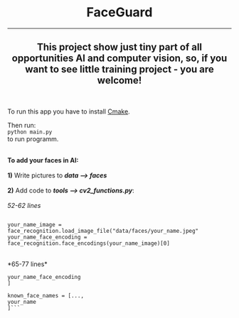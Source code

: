<h1 align='center'>FaceGuard</h1>
<hr>
<h2 align='center'>This project show just tiny part of all opportunities AI and computer vision, so, if you want to see little training project - you are welcome!</h1>

<br>
<p>To run this app you have to install <a href='https://cmake.org/download/' target='_blank'>Cmake</a>.</p> 

Then run: <br>
```python main.py``` 
<br>to run programm.<br><br>

**To add your faces in AI:**<br><br>
**1)** Write pictures to ***data --> faces***<br><br>
**2)** Add code to ***tools --> cv2_functions.py***:<br><br>
*52-62 lines*
```

your_name_image = face_recognition.load_image_file("data/faces/your_name.jpeg"
your_name_face_encoding = face_recognition.face_encodings(your_name_image)[0]

```
<br>
*65-77 lines*<br>

```known_face_encodings = [ ...,
your_name_face_encoding
]

known_face_names = [...,
your_name
]```

